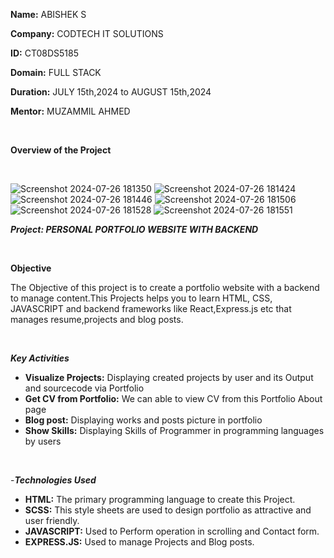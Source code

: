 **Name:** ABISHEK S

**Company:** CODTECH IT SOLUTIONS

**ID:** CT08DS5185

**Domain:** FULL STACK

**Duration:** JULY 15th,2024 to AUGUST 15th,2024

**Mentor:** MUZAMMIL AHMED

<br>


****Overview of the Project****



<br>

![Screenshot 2024-07-26 181350](https://github.com/user-attachments/assets/b07b22ea-9ad1-41f6-bc34-fb5663345f9a)
![Screenshot 2024-07-26 181424](https://github.com/user-attachments/assets/d874b9ac-924c-4119-9fba-3b976c3b1435)
![Screenshot 2024-07-26 181446](https://github.com/user-attachments/assets/488d23c4-f4fd-4aee-99f7-2270cd687fbc)
![Screenshot 2024-07-26 181506](https://github.com/user-attachments/assets/0b44d9f4-7eda-448c-837d-e0308a1d528a)
![Screenshot 2024-07-26 181528](https://github.com/user-attachments/assets/b80bbd58-2e62-48b3-a4dc-32ca58cc5d64)
![Screenshot 2024-07-26 181551](https://github.com/user-attachments/assets/fe29e100-5e20-4241-a67f-7f2be351d876)



***Project: PERSONAL PORTFOLIO WEBSITE WITH BACKEND***

<br>

**Objective**
<br>

The Objective of this project is to create a portfolio website with a backend to manage content.This Projects helps you to learn HTML, CSS, JAVASCRIPT and backend frameworks like React,Express.js etc
that manages resume,projects and blog posts.

<br>

***Key Activities***

- **Visualize Projects:** Displaying created projects by user and its Output and sourcecode via Portfolio
- **Get CV from Portfolio:** We can able to view CV from this Portfolio About page 
- **Blog post:** Displaying works and posts picture in portfolio
- **Show Skills:** Displaying Skills of Programmer in programming languages by users

<br>

-***Technologies Used***

- **HTML:** The primary programming language to create this Project.
- **SCSS:** This style sheets are used to design portfolio as attractive and user friendly.  
- **JAVASCRIPT:** Used to Perform operation in scrolling and Contact form.
- **EXPRESS.JS:** Used to manage Projects and Blog posts.

    
